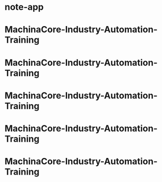 # note-app
# MachinaCore-Industry-Automation-Training
# MachinaCore-Industry-Automation-Training
# MachinaCore-Industry-Automation-Training
# MachinaCore-Industry-Automation-Training
# MachinaCore-Industry-Automation-Training

